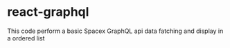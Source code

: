 # react-graphql

This code perform a basic Spacex GraphQL api data fatching and display in a ordered list
